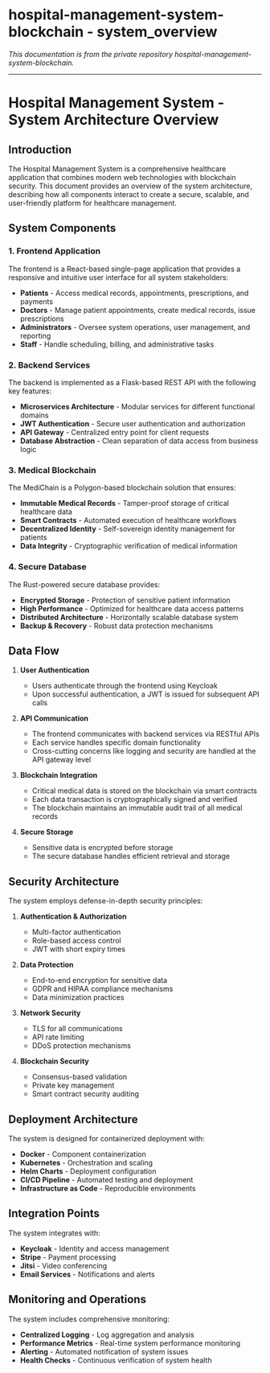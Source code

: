 # hospital-management-system-blockchain - system_overview

*This documentation is from the private repository hospital-management-system-blockchain.*

---

# Hospital Management System - System Architecture Overview

## Introduction

The Hospital Management System is a comprehensive healthcare application that combines modern web technologies with blockchain security. This document provides an overview of the system architecture, describing how all components interact to create a secure, scalable, and user-friendly platform for healthcare management.

## System Components

### 1. Frontend Application

The frontend is a React-based single-page application that provides a responsive and intuitive user interface for all system stakeholders:

- **Patients** - Access medical records, appointments, prescriptions, and payments
- **Doctors** - Manage patient appointments, create medical records, issue prescriptions
- **Administrators** - Oversee system operations, user management, and reporting
- **Staff** - Handle scheduling, billing, and administrative tasks

### 2. Backend Services

The backend is implemented as a Flask-based REST API with the following key features:

- **Microservices Architecture** - Modular services for different functional domains
- **JWT Authentication** - Secure user authentication and authorization
- **API Gateway** - Centralized entry point for client requests
- **Database Abstraction** - Clean separation of data access from business logic

### 3. Medical Blockchain

The MediChain is a Polygon-based blockchain solution that ensures:

- **Immutable Medical Records** - Tamper-proof storage of critical healthcare data
- **Smart Contracts** - Automated execution of healthcare workflows
- **Decentralized Identity** - Self-sovereign identity management for patients
- **Data Integrity** - Cryptographic verification of medical information

### 4. Secure Database

The Rust-powered secure database provides:

- **Encrypted Storage** - Protection of sensitive patient information
- **High Performance** - Optimized for healthcare data access patterns
- **Distributed Architecture** - Horizontally scalable database system
- **Backup & Recovery** - Robust data protection mechanisms

## Data Flow

1. **User Authentication**
   - Users authenticate through the frontend using Keycloak
   - Upon successful authentication, a JWT is issued for subsequent API calls

2. **API Communication**
   - The frontend communicates with backend services via RESTful APIs
   - Each service handles specific domain functionality
   - Cross-cutting concerns like logging and security are handled at the API gateway level

3. **Blockchain Integration**
   - Critical medical data is stored on the blockchain via smart contracts
   - Each data transaction is cryptographically signed and verified
   - The blockchain maintains an immutable audit trail of all medical records

4. **Secure Storage**
   - Sensitive data is encrypted before storage
   - The secure database handles efficient retrieval and storage

## Security Architecture

The system employs defense-in-depth security principles:

1. **Authentication & Authorization**
   - Multi-factor authentication
   - Role-based access control
   - JWT with short expiry times

2. **Data Protection**
   - End-to-end encryption for sensitive data
   - GDPR and HIPAA compliance mechanisms
   - Data minimization practices

3. **Network Security**
   - TLS for all communications
   - API rate limiting
   - DDoS protection mechanisms

4. **Blockchain Security**
   - Consensus-based validation
   - Private key management
   - Smart contract security auditing

## Deployment Architecture

The system is designed for containerized deployment with:

- **Docker** - Component containerization
- **Kubernetes** - Orchestration and scaling
- **Helm Charts** - Deployment configuration
- **CI/CD Pipeline** - Automated testing and deployment
- **Infrastructure as Code** - Reproducible environments

## Integration Points

The system integrates with:

- **Keycloak** - Identity and access management
- **Stripe** - Payment processing
- **Jitsi** - Video conferencing
- **Email Services** - Notifications and alerts

## Monitoring and Operations

The system includes comprehensive monitoring:

- **Centralized Logging** - Log aggregation and analysis
- **Performance Metrics** - Real-time system performance monitoring
- **Alerting** - Automated notification of system issues
- **Health Checks** - Continuous verification of system health
